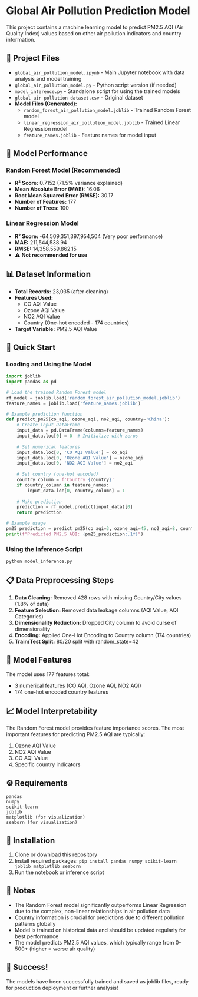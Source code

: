 # Global Air Pollution Prediction Model

This project contains a machine learning model to predict PM2.5 AQI (Air Quality Index) values based on other air pollution indicators and country information.

## 📁 Project Files

- `global_air_pollution_model.ipynb` - Main Jupyter notebook with data analysis and model training
- `global_air_pollution_model.py` - Python script version (if needed)
- `model_inference.py` - Standalone script for using the trained models
- `global air pollution dataset.csv` - Original dataset
- **Model Files (Generated):**
  - `random_forest_air_pollution_model.joblib` - Trained Random Forest model
  - `linear_regression_air_pollution_model.joblib` - Trained Linear Regression model
  - `feature_names.joblib` - Feature names for model input

## 🤖 Model Performance

### Random Forest Model (Recommended)
- **R² Score:** 0.7152 (71.5% variance explained)
- **Mean Absolute Error (MAE):** 16.06
- **Root Mean Squared Error (RMSE):** 30.17
- **Number of Features:** 177
- **Number of Trees:** 100

### Linear Regression Model
- **R² Score:** -64,509,351,397,954,504 (Very poor performance)
- **MAE:** 211,544,538.94
- **RMSE:** 14,358,559,862.15
- ⚠️ **Not recommended for use**

## 📊 Dataset Information

- **Total Records:** 23,035 (after cleaning)
- **Features Used:**
  - CO AQI Value
  - Ozone AQI Value  
  - NO2 AQI Value
  - Country (One-hot encoded - 174 countries)
- **Target Variable:** PM2.5 AQI Value

## 🚀 Quick Start

### Loading and Using the Model

```python
import joblib
import pandas as pd

# Load the trained Random Forest model
rf_model = joblib.load('random_forest_air_pollution_model.joblib')
feature_names = joblib.load('feature_names.joblib')

# Example prediction function
def predict_pm25(co_aqi, ozone_aqi, no2_aqi, country='China'):
    # Create input DataFrame
    input_data = pd.DataFrame(columns=feature_names)
    input_data.loc[0] = 0  # Initialize with zeros
    
    # Set numerical features
    input_data.loc[0, 'CO AQI Value'] = co_aqi
    input_data.loc[0, 'Ozone AQI Value'] = ozone_aqi
    input_data.loc[0, 'NO2 AQI Value'] = no2_aqi
    
    # Set country (one-hot encoded)
    country_column = f'Country_{country}'
    if country_column in feature_names:
        input_data.loc[0, country_column] = 1
    
    # Make prediction
    prediction = rf_model.predict(input_data)[0]
    return prediction

# Example usage
pm25_prediction = predict_pm25(co_aqi=3, ozone_aqi=45, no2_aqi=8, country='China')
print(f"Predicted PM2.5 AQI: {pm25_prediction:.1f}")
```

### Using the Inference Script

```bash
python model_inference.py
```

## 📋 Data Preprocessing Steps

1. **Data Cleaning:** Removed 428 rows with missing Country/City values (1.8% of data)
2. **Feature Selection:** Removed data leakage columns (AQI Value, AQI Categories)
3. **Dimensionality Reduction:** Dropped City column to avoid curse of dimensionality
4. **Encoding:** Applied One-Hot Encoding to Country column (174 countries)
5. **Train/Test Split:** 80/20 split with random_state=42

## 🎯 Model Features

The model uses 177 features total:
- 3 numerical features (CO AQI, Ozone AQI, NO2 AQI)
- 174 one-hot encoded country features

## 📈 Model Interpretability

The Random Forest model provides feature importance scores. The most important features for predicting PM2.5 AQI are typically:
1. Ozone AQI Value
2. NO2 AQI Value  
3. CO AQI Value
4. Specific country indicators

## ⚙️ Requirements

```
pandas
numpy
scikit-learn
joblib
matplotlib (for visualization)
seaborn (for visualization)
```

## 🔧 Installation

1. Clone or download this repository
2. Install required packages: `pip install pandas numpy scikit-learn joblib matplotlib seaborn`
3. Run the notebook or inference script

## 📝 Notes

- The Random Forest model significantly outperforms Linear Regression due to the complex, non-linear relationships in air pollution data
- Country information is crucial for predictions due to different pollution patterns globally
- Model is trained on historical data and should be updated regularly for best performance
- The model predicts PM2.5 AQI values, which typically range from 0-500+ (higher = worse air quality)

## 🎉 Success!

The models have been successfully trained and saved as joblib files, ready for production deployment or further analysis!